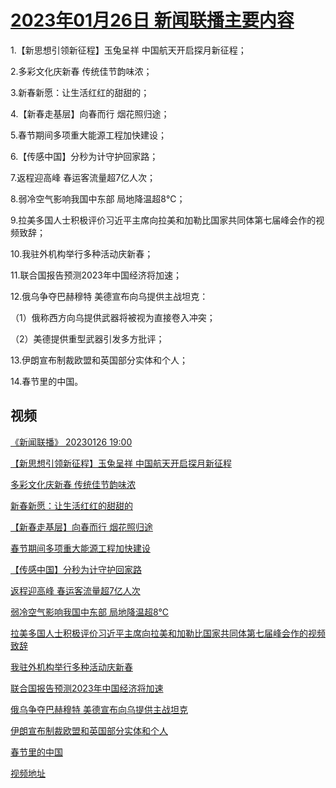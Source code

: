 # [2023年01月26日 新闻联播主要内容](https://tv.cctv.com/lm/xwlb/day/20230126.shtml)

1.【新思想引领新征程】玉兔呈祥 中国航天开启探月新征程；

2.多彩文化庆新春 传统佳节韵味浓；

3.新春新愿：让生活红红的甜甜的；

4.【新春走基层】向春而行 烟花照归途；

5.春节期间多项重大能源工程加快建设；

6.【传感中国】分秒为计守护回家路；

7.返程迎高峰 春运客流量超7亿人次；

8.弱冷空气影响我国中东部 局地降温超8℃；

9.拉美多国人士积极评价习近平主席向拉美和加勒比国家共同体第七届峰会作的视频致辞；

10.我驻外机构举行多种活动庆新春；

11.联合国报告预测2023年中国经济将加速；

12.俄乌争夺巴赫穆特 美德宣布向乌提供主战坦克：

（1）俄称西方向乌提供武器将被视为直接卷入冲突；

（2）美德提供重型武器引发多方批评；

13.伊朗宣布制裁欧盟和英国部分实体和个人；

14.春节里的中国。

## 视频

[《新闻联播》 20230126 19:00](https://tv.cctv.com/2023/01/26/VIDELitlpN0Gtp4Zpwheq3wh230126.shtml)

[【新思想引领新征程】玉兔呈祥 中国航天开启探月新征程](https://tv.cctv.com/2023/01/26/VIDEeYHm7TXiBc2m6WxmKfAL230126.shtml)

[多彩文化庆新春 传统佳节韵味浓](https://tv.cctv.com/2023/01/26/VIDEiWMavszdZu2m17WuE3uW230126.shtml)

[新春新愿：让生活红红的甜甜的](https://tv.cctv.com/2023/01/26/VIDERzhhuEawEXmul8OxM8XY230126.shtml)

[【新春走基层】向春而行 烟花照归途](https://tv.cctv.com/2023/01/26/VIDEpogtANjtuVHoBQ0ge5Z8230126.shtml)

[春节期间多项重大能源工程加快建设](https://tv.cctv.com/2023/01/26/VIDEbh1L5VkxDD8EFTYi5ihg230126.shtml)

[【传感中国】分秒为计守护回家路](https://tv.cctv.com/2023/01/26/VIDET6SWIknM5N7WTK2SbVkB230126.shtml)

[返程迎高峰 春运客流量超7亿人次](https://tv.cctv.com/2023/01/26/VIDEH8ndMmObSjCi7KzAhpdV230126.shtml)

[弱冷空气影响我国中东部 局地降温超8℃](https://tv.cctv.com/2023/01/26/VIDEOr5HZ3QzrUoOnMOcQLIP230126.shtml)

[拉美多国人士积极评价习近平主席向拉美和加勒比国家共同体第七届峰会作的视频致辞](https://tv.cctv.com/2023/01/26/VIDE0Ou3LWBqKv6rhrG2Xujb230126.shtml)

[我驻外机构举行多种活动庆新春](https://tv.cctv.com/2023/01/26/VIDEi88v6BYpC2aXuBtKHnjY230126.shtml)

[联合国报告预测2023年中国经济将加速](https://tv.cctv.com/2023/01/26/VIDE6iVbFYeavi7BL42JEuI3230126.shtml)

[俄乌争夺巴赫穆特 美德宣布向乌提供主战坦克](https://tv.cctv.com/2023/01/26/VIDEdhU9OerIf0caNuIqYFIt230126.shtml)

[伊朗宣布制裁欧盟和英国部分实体和个人](https://tv.cctv.com/2023/01/26/VIDEKkxHX0RcjlNOAy5dDGYM230126.shtml)

[春节里的中国](https://tv.cctv.com/2023/01/26/VIDE2ULOO0zAAaLWA5PFFQQu230126.shtml)

[视频地址](https://tv.cctv.com/lm/xwlb/day/20230126.shtml) 

